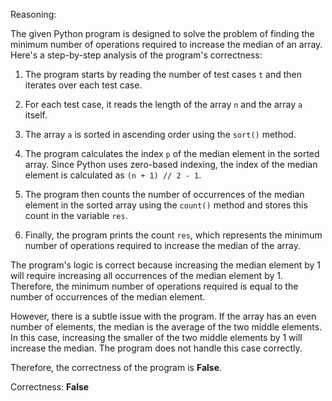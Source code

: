 Reasoning:

The given Python program is designed to solve the problem of finding the minimum number of operations required to increase the median of an array. Here's a step-by-step analysis of the program's correctness:

1. The program starts by reading the number of test cases `t` and then iterates over each test case.

2. For each test case, it reads the length of the array `n` and the array `a` itself.

3. The array `a` is sorted in ascending order using the `sort()` method.

4. The program calculates the index `p` of the median element in the sorted array. Since Python uses zero-based indexing, the index of the median element is calculated as `(n + 1) // 2 - 1`.

5. The program then counts the number of occurrences of the median element in the sorted array using the `count()` method and stores this count in the variable `res`.

6. Finally, the program prints the count `res`, which represents the minimum number of operations required to increase the median of the array.

The program's logic is correct because increasing the median element by 1 will require increasing all occurrences of the median element by 1. Therefore, the minimum number of operations required is equal to the number of occurrences of the median element.

However, there is a subtle issue with the program. If the array has an even number of elements, the median is the average of the two middle elements. In this case, increasing the smaller of the two middle elements by 1 will increase the median. The program does not handle this case correctly.

Therefore, the correctness of the program is **False**.

Correctness: **False**